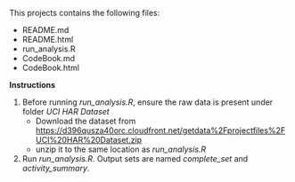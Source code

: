 This projects contains the following files:


- README.md   
- README.html
- run_analysis.R              
- CodeBook.md                 
- CodeBook.html 


**Instructions**

1. Before running *run_analysis.R*, ensure the raw data is present under folder *UCI HAR Dataset*
    - Download the dataset from https://d396qusza40orc.cloudfront.net/getdata%2Fprojectfiles%2FUCI%20HAR%20Dataset.zip
    - unzip it to the same location as *run_analysis.R*
2. Run *run_analysis.R*. Output sets are named *complete_set* and *activity_summary*.


